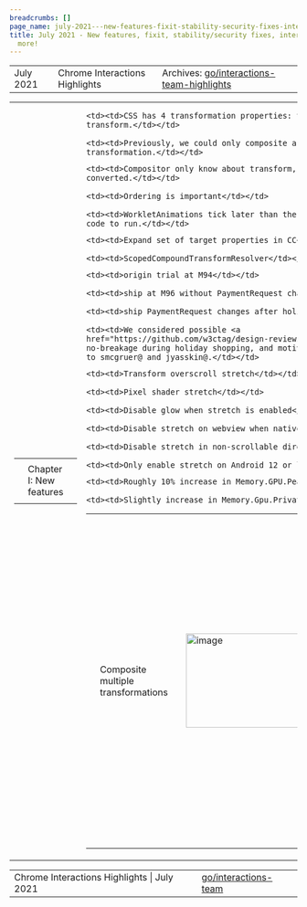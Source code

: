 ```yaml
---
breadcrumbs: []
page_name: july-2021---new-features-fixit-stability-security-fixes-interop-fixes-and-more
title: July 2021 - New features, fixit, stability/security fixes, interop fixes and
  more!
---
```


<table>
<tr>

<td>July 2021</td>

<td>Chrome Interactions Highlights</td>

<td>Archives: <a href="http://go/animations-team-highlights">go/interactions-team-highlights</a></td>

</tr>
</table>

<table>
<tr>

<td><table></td>
<td><tr></td>

<td><td>Chapter I: New features</td></td>

<td></tr></td>
<td></table></td>

<td><table></td>
<td><tr></td>

<td><td>Composite multiple transformations</td></td>

<td><td><img alt="image" src="https://lh3.googleusercontent.com/EQb-Syn7LREAM34ygxbX7L1pyekr1XQeqvfoCv0Poe8jHCTs2dHv9mOzYksuZnT2iALiRptpqTxNAm_4BoeMVSYmzOyQlxpgYNdBA0IrPPG--eKJ4HDVl1TrWAshwt8eCdA1fQP57w" height=165 width=283></td></td>

<td><td>kevers@ landed a <a href="https://chromium-review.googlesource.com/c/chromium/src/+/3016295">CL</a> to composite multiple transformations.</td></td>

<td><td>Background</td></td>

    <td><td>CSS has 4 transformation properties: translate, scale, rotate and
    transform.</td></td>

    <td><td>Previously, we could only composite a single
    transformation.</td></td>

<td><td>Challenges</td></td>

    <td><td>Compositor only know about transform, and the others were
    converted.</td></td>

    <td><td>Ordering is important</td></td>

    <td><td>WorkletAnimations tick later than the rest to allow time for worklet
    code to run.</td></td>

<td><td>Solution</td></td>

    <td><td>Expand set of target properties in CC</td></td>

    <td><td>ScopedCompoundTransformResolver</td></td>

<td><td>Capability Delegation</td></td>

<td><td>mustaq@ finalized <a href="https://docs.google.com/document/d/1L66B1QtqHCzAKlLQXdtv-YCmlXrJhi2Je2Vo91XWMsQ/edit">Q3-Q4 shipping plan</a>:</td></td>

    <td><td>origin trial at M94</td></td>

    <td><td>ship at M96 without PaymentRequest changes, and</td></td>

    <td><td>ship PaymentRequest changes after holidays.</td></td>

    <td><td>We considered possible <a
    href="https://github.com/w3ctag/design-reviews/issues/655">TAG</a> delays,
    no-breakage during holiday shopping, and motivating Stripe changes. Thanks
    to smcgruer@ and jyasskin@.</td></td>

<td><td>Android Elastic Overscroll</td></td>

<td><td><img alt="image" src="https://lh3.googleusercontent.com/WsDKsJilisvGaVwqumYvYi0GpamD51sqGPFMoRAE9VMNw-rw73rnzHlA225AUGnkK8yPsvOCK7KO_GeAqfD5SWEkAsyKLhCE-cNiJEgMZzGHL2Kqd3yfMFQzgJ3OJY3A_xx0tnqYuA" height=284 width=134> <img alt="image" src="https://lh5.googleusercontent.com/FRDw2s9Fo_jgXugwAG_xmw4TiAGL62LmQDjVLyo2ZWa5Z5XxZfGqTofo0NYPmKDQmSDupTmkNt58QbnpZeBNYF3nVQiOb68XUK-LNq6iCjIm3Ab2-hZTMPYv-2fS05T-tqaqqo5uOQ" height=283 width=134></td></td>

<td><td>flackr@ has landed all patches for elastic overscroll, which includes:</td></td>

    <td><td>Transform overscroll stretch</td></td>

    <td><td>Pixel shader stretch</td></td>

    <td><td>Disable glow when stretch is enabled</td></td>

    <td><td>Disable stretch on webview when native stretch is used</td></td>

    <td><td>Disable stretch in non-scrollable directions</td></td>

    <td><td>Only enable stretch on Android 12 or later</td></td>

<td><td><img alt="image" src="https://lh3.googleusercontent.com/05E_HxvKHpAv6SpaGfMb_HYRcgow4USMOtoMnLe8-bn6K9TlBnpZBbwhpw4R_wZFZg_HI9iArKEvMAeeuqpI8NC7XdxCRfRdodF-BLnEduUv636G9nZYCPiCqxjkddQUQLbnYaTsSg" height=60 width=135><img alt="image" src="https://lh3.googleusercontent.com/0scdtf1EyP1uWp8seL2Y3fYmoUTAgrGdZUwyY9UWqflcC2O1BUAkZt0uKZ0L5Mk08oThn8CgYrZJOtsQaeduhapwBuBNFUbQHriV1OsvWu1H8aTP6KVu24XNRGYMe8ig3SKBNJyp2Q" height=64 width=138></td></td>

<td><td>Memory.GPU.PrivateMemoryFootprint and Memory.GPU.PeakMemoryUsage2.Scroll</td></td>

<td><td>The preliminary finch result for “Android Elastic Overscroll” is shown above. The only substantial difference seemed to be GPU memory usage:</td></td>

    <td><td>Roughly 10% increase in Memory.GPU.PeakMemoryUsage2.Scroll</td></td>

    <td><td>Slightly increase in Memory.Gpu.PrivateMemoryFootprint</td></td>

<td></tr></td>
<td></table></td>

<td><table></td>
<td><tr></td>

<td><td>Chapter II: Fixit</td></td>

<td></tr></td>
<td></table></td>

<td><table></td>
<td><tr></td>

<td><td>Fix a float-cast-overflow</td></td>

<td><td><img alt="image" src="https://lh6.googleusercontent.com/taf18yv_lIiyJDR7c2R24z21SlOOeuwcJtiToZj3u3ZHYtyfVy39kRXRfGJBf3Te_D0Xvz-asqkNXs4TPbvEP6pFbR20HMdQgwdIvHeM3c_RYb_qPoF5DiQImlk3XrYfeAihgK4PAQ" height=61 width=283></td></td>

<td><td>xidachen@ fixed a float-cast-overflow bug. There is no local repro, and a speculative <a href="https://chromium-review.googlesource.com/c/chromium/src/+/3010014">fix</a> actually fixed the problem.</td></td>

<td><td>Fix a float-cast-overflow</td></td>

<td><td><img alt="image" src="https://lh3.googleusercontent.com/SVQqB5L19CNwvVZIMEnLZn2wgTyNlWlMOvqChcgw9_nM0eKkddYYasmUnWfua-N5DvfwH8HFKH1vsV4x6dcLwUzEpbV06X5TRyx5mt8RCXIpQHPyblwzpwf2b3xToqWq4GYEc2uirA" height=356 width=283></td></td>

<td><td>xidachen@ added more documentation in the csspaint/ folder to explain the workflow of the paint worklet.</td></td>

<td><td>Fix a flaky animations layout test</td></td>

<td><td>This layout test is one of the top flakes under the Blink&gt;Animation category. The root cause seems to be a precision issue with animation time comparison, which is addressed in this <a href="https://chromium-review.googlesource.com/c/chromium/src/+/3027227">CL</a>.</td></td>

<td><td>Fix a few PointerLock crashes</td></td>

<td><td>mustaq@ fixed a 9-year-old <a href="https://crbug.com/143780">exit instruction bug</a> between fullscreen and repeated lock-unlock requests, by untangling exit instruction confusion between browser-vs-content fullscreen exit instructions to keep the “nested fullscreening” case clear to users.</td></td>

<td><td>Also fixed a <a href="http://crbug.com/1213769">crash</a> with repeated locks around a removed element.</td></td>

<td></tr></td>
<td></table></td>

<td><table></td>
<td><tr></td>

<td><td>Chapter III: Stability/security fixes</td></td>

<td><td><table></td></td>
<td><td><tr></td></td>

<td><td><td>Chrome_Android: Crash report</td></td></td>

<td><td><td><img alt="image" src="https://lh4.googleusercontent.com/-sEsKdESILmJBjSwoPSxnfYIh7MT-duKyYLxXLdJ-MoGXeVN0OmKyNzDsrc47eJKg7so5pVmNDAgN4JLuegp6n388dSBfPfAx_ITfqhx3VSB0JB-40mklhDWvLpFL3OYtRFAwDdzhg" height=47 width=277></td></td></td>

<td><td><td>flackr@ fixed a <a href="https://crbug.com/1228047">crash</a> on chrome android. The fix is that the overscroll stretch effect node needed an output clip set (<a href="https://chromium-review.googlesource.com/c/chromium/src/+/3027140">CL</a>). </td></td></td>

<td><td><td>Prevent script execution during lifecycle update</td></td></td>

<td><td><td>flackr@ landed a <a href="https://chromium-review.googlesource.com/c/chromium/src/+/2815619">fix</a> that prevents further security bugs resulting from accidentally running script during the lifecycle. Specific exceptions made for cases where script execution is known to be safe or handled:</td></td></td>

    <td><td><td>ResizeObserver</td></td></td>

    <td><td><td>IntersectionObserver</td></td></td>

    <td><td><td>PaintWorklet::Paint</td></td></td>

    <td><td><td>LayoutWorklet</td></td></td>

    <td><td><td>Plugin::Dispose\*</td></td></td>

<td><td><td>Crashed hittesting with “uneditable” editable elements</td></td></td>

<td><td><td><img alt="image" src="https://lh6.googleusercontent.com/79QhFw8veAOa5QuPOd526oGT8RMnbdrC92KsMj0M1eVDPPxkq2oLAazEAHrbCQbcLs77tQ15B87YU9FmvTDcoarlqngKkuDVrvJlGfjX0AHI47LfHq3vflDsjgweFIKzz8DZsG49ow" height=11 width=277></td></td></td>

<td><td><td>mustaq@ fixed a crash <a href="https://bugs.chromium.org/p/chromium/issues/detail">bug</a>. The root cause is simply that hittest code is unaware that the contenteditable element is not editable (<a href="https://chromium-review.googlesource.com/c/chromium/src/+/3006934">CL</a>).</td></td></td>

<td><td><td>Binary size increase</td></td></td>

<td><td><td><img alt="image" src="https://lh4.googleusercontent.com/-aonhm4OSowxVTec2CwsQtYUymc7eYGOUaq0JfDAw64zTSXv8nZcux24FLSxWn86NJv7Yn7g5dMpy3SJcw5dIolEBnJB2IVQfS0psqddF0GdSP6YBpu5na0NjnctDO1Xm43G89Uokw" height=540 width=123></td></td></td>

<td><td><td>flackr@ investigated a binary size increase <a href="https://bugs.chromium.org/p/chromium/issues/detail">bug</a> on Android, where Android stretch shader adds a large (~6KB) shader string (shown above).</td></td></td>

    <td><td><td>Short term, only include shader string on Android (<a
    href="https://chromium-review.googlesource.com/c/chromium/src/+/3016756">CL</a>).</td></td></td>

    <td><td><td>Long term, find a way to <a
    href="https://bugs.chromium.org/p/chromium/issues/detail">compress
    string</a>.</td></td></td>

<td><td></tr></td></td>
<td><td></table></td></td>

<td></tr></td>
<td></table></td>

<td>Chapter IV: Interop fixes</td>

<td><table></td>
<td><tr></td>

<td><td>Simplify pointer-events spec tracking of changed targets</td></td>

<td><td><img alt="image" src="https://lh5.googleusercontent.com/P-HzHNNtlp05ptKnPf_8_jqGCpOv98oHus5DwDLOuTsn9Lv4GNgX_uoeYgOMhQ5psX9ESERKMVsbRQttED2FCxXsu-gT4rBGcjmpocn2pnhYaVRgvIiyO36RHUNsxXrA7VV0ShfgXA" height=176 width=237></td></td>

<td><td>flackr@ simplifies pointer-events spec. Previously the spec had a dirty flag which lazily updated the targets of coalesced/predicted events.</td></td>

    <td><td>Leaks implementation details into the spec</td></td>

<td><td>Updated this to immediately update the dependent lists</td></td>

    <td><td>Remove dirty flag</td></td>

    <td><td>Well-known when targets change.</td></td>

<td></tr></td>
<td></table></td>

<td><table></td>
<td><tr></td>

<td><td>Chapter V: à la carte</td></td>

<td><td><table></td></td>
<td><td><tr></td></td>

<td><td><td>Refactor native paintworklet</td></td></td>

<td><td><td>xidachen@ proposed a refactor to the native paintworklet code. Detailed doc is <a href="https://docs.google.com/document/d/12g1OLIxZk9ayLNbOI87ru_yoUUWdxcKewDLRR4tqzi8/edit#heading=h.nu1jp6hyj0mz">here</a>, the first <a href="https://chromium-review.googlesource.com/c/chromium/src/+/3016115">CL</a> has landed. </td></td></td>

<td><td><td>Scroll Unification - Google Docs jumpy scrollbar drags</td></td></td>

<td><td><td><img alt="image" src="https://lh3.googleusercontent.com/H3RZ16cqhZwwNG8O_ea_qJsLmxaiZLSeduLfiRnetgWljFW6x3Fvca8uzLrQD__RY42Lv-Zx5NaFTQmCprz95vdlNrIva0T-3aaIqCS0arWFcg0xyn_Y6HkV4a_eELFzd6cRAo-fKQ" height=113 width=277></td></td></td>

<td><td><td>skobes@ landed a <a href="https://chromium-review.googlesource.com/c/chromium/src/+/3002029">CL</a> that fixes a jumpy scrollbar <a href="https://bugs.chromium.org/p/chromium/issues/detail">bug</a>.</td></td></td>

<td><td></tr></td></td>
<td><td></table></td></td>

<td></tr></td>
<td></table></td>

<td><table></td>
<td><tr></td>

<td><td>Chapter VI: Bug Updates</td></td>

<td><td><img alt="image" src="https://lh6.googleusercontent.com/xVq-pGe3-RAvFhB6HoAb1qGwQavMEbRBNFZczC2FgQ0GgqnxHP3tddLvuzMZJ2Y9wWXrRLF1NH8PsPJNJMiJr6GN6RDrJ1mzG5upm4oXbbh_FIPT-Cq6_RIRPA2jWlr2bQ7C-tSbsg" height=158 width=284> <img alt="image" src="https://lh4.googleusercontent.com/CzOEl3V5_tEZsAi8uhknTkhUzWJ2aNZvVEDrIbyXkBwIPa_4mGbojhLftwa9C3KmS2GJU91bXyDxO7nd5aYCL__etSHMH6NtORK5Pl6tUFlxJHOdFw7iVMOzA_NAAk6mgOd-OOkqjg" height=161 width=288></td></td>

<td><td>The increase in P1 bugs appears to be linked to influx of fixit-2021-testing-flaky bugs. Some efforts is required to properly triage them.</td></td>

<td></tr></td>
<td></table></td>

</tr>
</table>

<table>
<tr>

<td>Chrome Interactions Highlights | July 2021</td>

<td><a href="http://go/interactions-team">go/interactions-team</a></td>

</tr>
</table>
